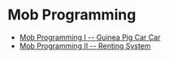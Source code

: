 # Mob Programming

- [Mob Programming I -- Guinea Pig Car Car](./01-guinea-pig-car-car/)
- [Mob Programming II -- Renting System](./02-renting-system/)
